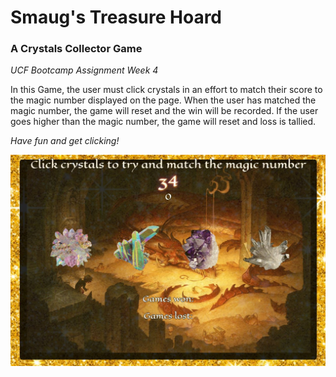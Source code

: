 # Smaug's Treasure Hoard #
### A Crystals Collector Game ###
*UCF Bootcamp Assignment Week 4*

In this Game, the user must click crystals in an effort to match their score to the magic number displayed on the page. When the user has matched the magic number, the game will reset and the win will be recorded.  If the user goes higher than the magic number, the game will reset and  loss is tallied.

*Have fun and get clicking!*

![Smaug's Treasure Hoard](assets/images/crystals_screengrab.JPG)
